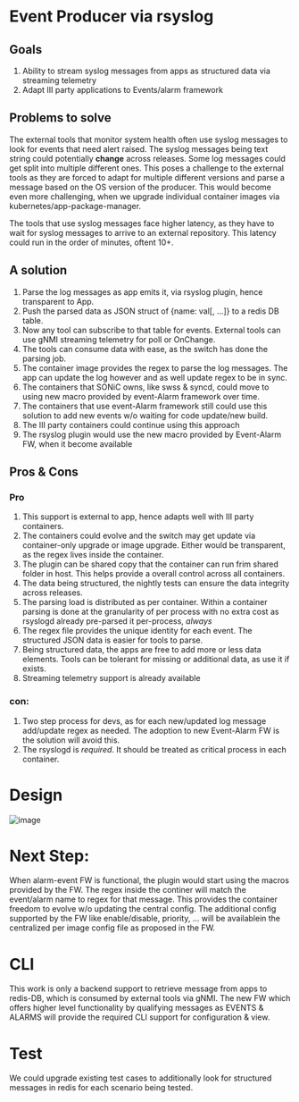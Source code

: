 # Event Producer via rsyslog

## Goals
1. Ability to stream syslog messages from apps as structured data via streaming telemetry
2. Adapt III party applications to Events/alarm framework

## Problems to solve
The external tools that monitor system health often use syslog messages to look for events that need alert raised.
The syslog messages being text string could potentially **change** across releases. Some log messages could get split into multiple different ones.
This poses a challenge to the external tools as they are forced to adapt for multiple different versions and parse a message based on the OS version of the producer.
This would become even more challenging, when we upgrade individual container images via kubernetes/app-package-manager.

The tools that use syslog messages face higher latency, as they have to wait for syslog messages to arrive to an external repository. 
This latency could run in the order of minutes, oftent 10+.

## A solution
1. Parse the log messages as app emits it, via rsyslog plugin, hence transparent to App.
2. Push the parsed data as JSON struct of {name: val[, ...]} to a redis DB table.
3. Now any tool can subscribe to that table for events. External tools can use gNMI streaming telemetry for poll or OnChange.
4. The tools can consume data with ease, as the switch has done the parsing job.
5. The container image provides the regex to parse the log messages. The app can update the log however and as well update regex to be in sync.
6. The containers that SONiC owns, like swss & syncd, could move to using new macro provided by event-Alarm framework over time.
7. The containers that use event-Alarm framework still could use this solution to add new events w/o waiting for code update/new build.
8. The III party containers could continue using this approach
9. The rsyslog plugin would use the new macro provided by Event-Alarm FW, when it become available

## Pros & Cons

### Pro
1) This support is external to app, hence adapts well with III party containers.
2) The containers could evolve and the switch may get update via container-only upgrade or image upgrade. Either would be transparent, as the regex lives inside the container.
3) The plugin can be shared copy that the container can run frim shared folder in host. This helps provide a overall control across all containers.
4) The data being structured, the nightly tests can ensure the data integrity across releases.
5) The parsing load is distributed as per container. Within a container parsing is done at the granularity of per process with no extra cost as rsyslogd already pre-parsed it per-process, *always*
7) The regex file provides the unique identity for each event. The structured JSON data is easier for tools to parse.
8) Being structured data, the apps are free to add more or less data elements. Tools can be tolerant for missing or additional data, as use it if exists.
9) Streaming telemetry support is already available

### con:
1) Two step process for devs, as for each new/updated log message add/update regex as needed. The adoption to new Event-Alarm FW is the solution will avoid this.
2) The rsyslogd is *required*. It should be treated as critical process in each container.

# Design

![image](https://user-images.githubusercontent.com/47282725/156477501-7bc587a5-b5e0-4b2b-bfe5-1a4894482f16.png)

# Next Step:
When alarm-event FW is functional, the plugin would start using the macros provided by the FW.
The regex inside the continer will match the event/alarm name to regex for that message. This provides the container freedom to evolve w/o updating the central config.
The additional config supported by the FW like enable/disable, priority, ... will be availablein the centralized per image config file as proposed in the FW.

# CLI
This work is only a backend support to retrieve message from apps to redis-DB, which is consumed by external tools via gNMI.
The new FW which offers higher level functionality by qualifying messages as EVENTS & ALARMS will provide the required CLI support for configuration & view.


# Test
We could upgrade existing test cases to additionally look for structured messages in redis for each scenario being tested.

